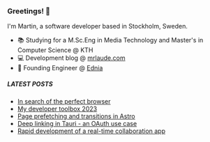 ### Greetings! 👋

I'm Martin, a software developer based in Stockholm, Sweden.

* 📚 Studying for a M.Sc.Eng in Media Technology and Master's in Computer Science @ KTH
* 💻 Development blog @ [mrlaude.com](https://mrlaude.com)
* 💼 Founding Engineer @ [Ednia](https://ednia.se/)

##### LATEST POSTS
<!-- BLOG-POST-LIST:START -->
- [In search of the perfect browser](https://example.com/articles/in-search-of-the-perfect-browser/)
- [My developer toolbox 2023](https://example.com/articles/my-developer-toolbox-2023/)
- [Page prefetching and transitions in Astro](https://example.com/articles/page-prefetching-and-transitions-in-astro/)
- [Deep linking in Tauri - an OAuth use case](https://example.com/articles/deep-linking-in-tauri-an-o-auth-use-case/)
- [Rapid development of a real-time collaboration app](https://example.com/articles/rapid-development-of-a-real-time-collaboration-app/)
<!-- BLOG-POST-LIST:END -->
